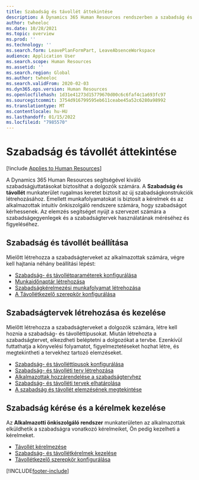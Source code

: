```yaml
---
title: Szabadság és távollét áttekintése
description: A Dynamics 365 Human Resources rendszerben a szabadság és távollét munkaterülete rugalmas keretet biztosít az új szabadságkonstrukciók létrehozásához.
author: twheeloc
ms.date: 10/28/2021
ms.topic: overview
ms.prod: ''
ms.technology: ''
ms.search.form: LeavePlanFormPart, LeaveAbsenceWorkspace
audience: Application User
ms.search.scope: Human Resources
ms.assetid: ''
ms.search.region: Global
ms.author: twheeloc
ms.search.validFrom: 2020-02-03
ms.dyn365.ops.version: Human Resources
ms.openlocfilehash: 1d31e41273d15779670d00c6c6faf4c1a693fc97
ms.sourcegitcommit: 3754d916799595eb611ceabe45a52c6280a98992
ms.translationtype: MT
ms.contentlocale: hu-HU
ms.lasthandoff: 01/15/2022
ms.locfileid: "7985570"
---
```

# <a name="leave-and-absence-overview"></a>Szabadság és távollét áttekintése

[!include [Applies to Human Resources](../includes/applies-to-hr.md)]

A Dynamics 365 Human Resources segítségével kiváló szabadságjuttatásokat biztosíthat a dolgozók számára. A **Szabadság és távollét** munkaterület rugalmas keretet biztosít az új szabadságkonstrukciók létrehozásához. Emellett munkafolyamatokat is biztosít a kérelmek és az alkalmazottak intuitív önkiszolgáló rendszere számára, hogy szabadságot kérhessenek. Az elemzés segítséget nyújt a szervezet számára a szabadságegyenlegek és a szabadságtervek használatának méréséhez és figyeléséhez.

## <a name="set-up-leave-and-absence"></a>Szabadság és távollét beállítása

Mielőtt létrehozza a szabadságterveket az alkalmazottak számára, végre kell hajtania néhány beállítási lépést:

- [Szabadság- és távollétparaméterek konfigurálása](hr-leave-and-absence-parameters.md)
- [Munkaidőnaptár létrehozása](hr-leave-and-absence-working-time-calendar.md)
- [Szabadságkérelmezési munkafolyamat létrehozása](hr-leave-and-absence-workflow.md)
- [A Távollétkezelő szerepkör konfigurálása](hr-configure-absence-manager.md)

## <a name="create-and-manage-leave-plans"></a>Szabadságtervek létrehozása és kezelése

Mielőtt létrehozza a szabadságterveket a dolgozók számára, létre kell hoznia a szabadság- és távolléttípusokat. Miután létrehozta a szabadságtervet, elkezdheti beléptetni a dolgozókat a tervbe. Ezenkívül futtathatja a könyvelési folyamatot, figyelmeztetéseket hozhat létre, és megtekintheti a tervekhez tartozó elemzéseket.

- [Szabadság- és távolléttípusok konfigurálása](hr-leave-and-absence-types.md)
- [Szabadság- és távolléti terv létrehozása](hr-leave-and-absence-plans.md)
- [Alkalmazottak hozzárendelése a szabadságtervhez](hr-leave-and-absence-enroll.md)
- [Szabadság- és távolléti tervek elhatárolása](hr-leave-and-absence-accrue.md)
- [A szabadság és távollét elemzésének megtekintése](hr-leave-and-absence-analytics.md)

## <a name="request-time-off-and-manage-requests"></a>Szabadság kérése és a kérelmek kezelése

Az **Alkalmazotti önkiszolgáló rendszer** munkaterületen az alkalmazottak elküldhetik a szabadságra vonatkozó kérelmeiket, Ön pedig kezelheti a kérelmeket.

- [Távollét kérelmezése](hr-employee-self-service-request-time-off.md)
- [Szabadság- és távollétkérelmek kezelése](hr-employee-self-service-manage-requests.md)
- [Távollétkezelő szerepkör konfigurálása](hr-configure-absence-manager.md)



[!INCLUDE[footer-include](../includes/footer-banner.md)]
